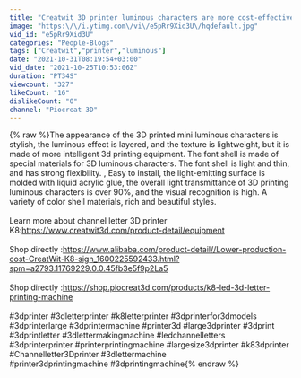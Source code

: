 ```yaml
---
title: "Creatwit 3D printer luminous characters are more cost-effective mini character production"
image: "https:\/\/i.ytimg.com\/vi\/e5pRr9Xid3U\/hqdefault.jpg"
vid_id: "e5pRr9Xid3U"
categories: "People-Blogs"
tags: ["Creatwit","printer","luminous"]
date: "2021-10-31T08:19:54+03:00"
vid_date: "2021-10-25T10:53:06Z"
duration: "PT34S"
viewcount: "327"
likeCount: "16"
dislikeCount: "0"
channel: "Piocreat 3D"
---
```

{% raw %}The appearance of the 3D printed mini luminous characters is stylish, the luminous effect is layered, and the texture is lightweight, but it is made of more intelligent 3d printing equipment. The font shell is made of special materials for 3D luminous characters. The font shell is light and thin, and has strong flexibility. , Easy to install, the light-emitting surface is molded with liquid acrylic glue, the overall light transmittance of 3D printing luminous characters is over 90%, and the visual recognition is high. A variety of color shell materials, rich and beautiful styles.<br /><br />Learn more about channel letter 3D printer K8:<a rel="nofollow" target="blank" href="https://www.creatwit3d.com/product-detail/equipment">https://www.creatwit3d.com/product-detail/equipment</a><br /><br />Shop directly :<a rel="nofollow" target="blank" href="https://www.alibaba.com/product-detail//Lower-production-cost-CreatWit-K8-sign_1600225592433.html?spm=a2793.11769229.0.0.45fb3e5f9p2La5">https://www.alibaba.com/product-detail//Lower-production-cost-CreatWit-K8-sign_1600225592433.html?spm=a2793.11769229.0.0.45fb3e5f9p2La5</a><br /><br />Shop directly :<a rel="nofollow" target="blank" href="https://shop.piocreat3d.com/products/k8-led-3d-letter-printing-machine">https://shop.piocreat3d.com/products/k8-led-3d-letter-printing-machine</a><br /><br />#3dprinter #3dletterprinter #k8letterprinter #3dprinterfor3dmodels #3dprinterlarge #3dprintermachine #printer3d #large3dprinter #3dprint #3dprintletter #3dlettermakingmachine #ledchannelletters<br />#3dprinterprinter #printerprintingmachine #largesize3dprinter #k83dprinter #Channelletter3Dprinter #3dlettermachine<br />#printer3dprintingmachine #3dprintingmachine{% endraw %}
